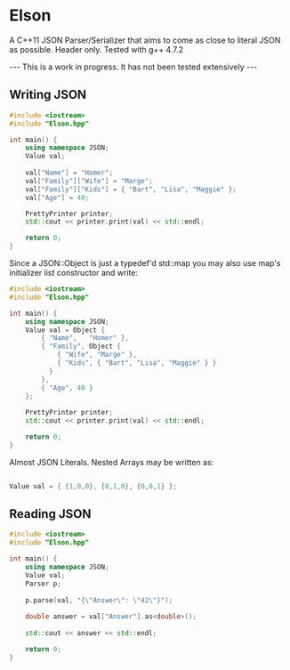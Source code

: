 Elson
=====

A C++11 JSON Parser/Serializer that aims to come as close to literal JSON as
possible. Header only. Tested with g++ 4.7.2

--- This is a work in progress. It has not been tested extensively ---

Writing JSON
-------------

```c++
#include <iostream>
#include "Elson.hpp"

int main() {
    using namespace JSON;
    Value val;
    
    val["Name"] = "Homer";
    val["Family"]["Wife"] = "Marge";
    val["Family"]["Kids"] = { "Bart", "Lisa", "Maggie" };
    val["Age"] = 40;

    PrettyPrinter printer;
    std::cout << printer.print(val) << std::endl;

    return 0;
}
```

Since a JSON::Object is just a typedef'd std::map you may also use map's
initializer list constructor and write:

```c++
#include <iostream>
#include "Elson.hpp"

int main() {
    using namespace JSON;
    Value val = Object {
        { "Name",   "Homer" },
        { "Family", Object {
            { "Wife", "Marge" },
            { "Kids", { "Bart", "Lisa", "Maggie" } }
          }
        },
        { "Age", 40 }
    };
    
    PrettyPrinter printer;    
    std::cout << printer.print(val) << std::endl;

    return 0;
}
```

Almost JSON Literals. Nested Arrays may be written as:

```c++

Value val = { {1,0,0}, {0,1,0}, {0,0,1} };

```


Reading JSON
-------------

```c++
#include <iostream>
#include "Elson.hpp"

int main() {
    using namespace JSON;
    Value val;
    Parser p;
    
    p.parse(val, "{\"Answer\": \"42\"}");
    
    double answer = val["Answer"].as<double>();
    
    std::cout << answer << std::endl;

    return 0;
}
```
